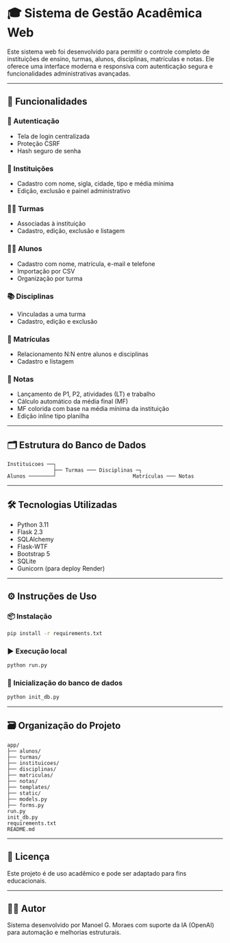 
# 🎓 Sistema de Gestão Acadêmica Web

Este sistema web foi desenvolvido para permitir o controle completo de instituições de ensino, turmas, alunos, disciplinas, matrículas e notas. Ele oferece uma interface moderna e responsiva com autenticação segura e funcionalidades administrativas avançadas.

---

## 🚀 Funcionalidades

### 🔐 Autenticação
- Tela de login centralizada
- Proteção CSRF
- Hash seguro de senha

### 🏫 Instituições
- Cadastro com nome, sigla, cidade, tipo e média mínima
- Edição, exclusão e painel administrativo

### 🧑‍🏫 Turmas
- Associadas à instituição
- Cadastro, edição, exclusão e listagem

### 👨‍🎓 Alunos
- Cadastro com nome, matrícula, e-mail e telefone
- Importação por CSV
- Organização por turma

### 📚 Disciplinas
- Vinculadas a uma turma
- Cadastro, edição e exclusão

### 🧾 Matrículas
- Relacionamento N:N entre alunos e disciplinas
- Cadastro e listagem

### 📝 Notas
- Lançamento de P1, P2, atividades (LT) e trabalho
- Cálculo automático da média final (MF)
- MF colorida com base na média mínima da instituição
- Edição inline tipo planilha

---

## 🗂️ Estrutura do Banco de Dados

```
Instituicoes ──┐
               ├── Turmas ─── Disciplinas ─┐
Alunos ────────┘                         Matrículas ─── Notas
```

---

## 🛠️ Tecnologias Utilizadas

- Python 3.11
- Flask 2.3
- SQLAlchemy
- Flask-WTF
- Bootstrap 5
- SQLite
- Gunicorn (para deploy Render)

---

## ⚙️ Instruções de Uso

### 📦 Instalação

```bash
pip install -r requirements.txt
```

### ▶️ Execução local

```bash
python run.py
```

### 🌱 Inicialização do banco de dados

```bash
python init_db.py
```

---

## 🗃️ Organização do Projeto

```
app/
├── alunos/
├── turmas/
├── instituicoes/
├── disciplinas/
├── matriculas/
├── notas/
├── templates/
├── static/
├── models.py
├── forms.py
run.py
init_db.py
requirements.txt
README.md
```

---

## 📄 Licença

Este projeto é de uso acadêmico e pode ser adaptado para fins educacionais.

---

## 👨‍💻 Autor

Sistema desenvolvido por Manoel G. Moraes com suporte da IA (OpenAI) para automação e melhorias estruturais.
